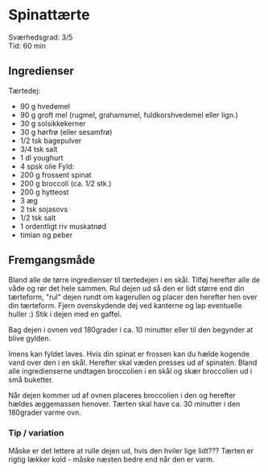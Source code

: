 # Spinattærte


Sværhedsgrad: 3/5  
Tid: 60 min

## Ingredienser
Tærtedej:
 - 90 g hvedemel
 - 90 g groft mel (rugmel, grahamsmel, fuldkorshvedemel eller lign.)
 - 30 g solsikkekerner
 - 30 g hørfrø (eller sesamfrø)
 - 1/2 tsk bagepulver
 - 3/4 tsk salt
 - 1 dl youghurt
 - 4 spsk olie 
 Fyld:
 - 200 g frossent spinat
 - 200 g broccoli (ca. 1/2 stk.)
 - 200 g hytteost
 - 3 æg
 - 2 tsk sojasovs
 - 1/2 tsk salt
 - 1 ordentligt riv muskatnød
 - timian og peber


## Fremgangsmåde
Bland alle de tørre ingredienser til tærtedejen i en skål.
Tilføj herefter alle de våde og rør det hele sammen.
Rul dejen ud så den er lidt større end din tærteform, "rul" dejen rundt om kagerullen og placer den herefter hen over din tærteform.
Fjern ovenskydende dej ved kanterne og lap eventuelle huller :)
Stik i dejen med en gaffel.

Bag dejen i ovnen ved 180grader i ca. 10 minutter eller til den begynder at blive gylden.

Imens kan fyldet laves. Hvis din spinat er frossen kan du hælde kogende vand over den i en skål.
Herefter skal væden presses ud af spinaten.
Bland alle ingredienserne undtagen broccolien i en skål og skær broccolien ud i små buketter.

Når dejen kommer ud af ovnen placeres broccolien i den og herefter hældes æggemassen henover.
Tærten skal have ca. 30 minutter i den 180grader varme ovn. 

### Tip / variation
Måske er det lettere at rulle dejen ud, hvis den hviler lige lidt???
Tærten er rigtig lækker kold - måske næsten bedre end når den er varm.
